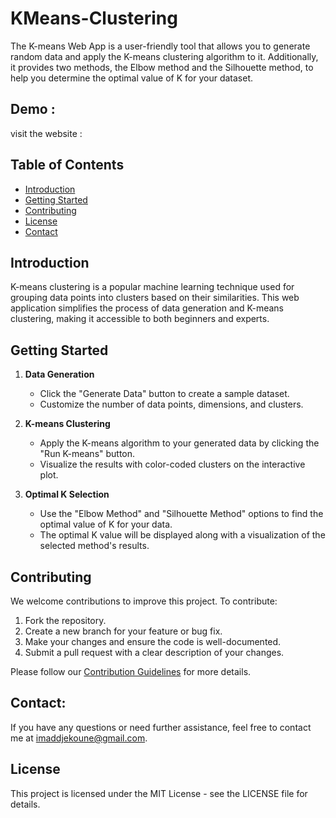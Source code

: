 # KMeans-Clustering
The K-means Web App is a user-friendly tool that allows you to generate random data and apply the K-means clustering algorithm to it. Additionally, it provides two methods, the Elbow method and the Silhouette method, to help you determine the optimal value of K for your dataset.

## Demo : 
visit the website : 

## Table of Contents

- [Introduction](#introduction)
- [Getting Started](#getting-started)
- [Contributing](#contributing)
- [License](#license)
- [Contact](#contact)

## Introduction
K-means clustering is a popular machine learning technique used for grouping data points into clusters based on their similarities. This web application simplifies the process of data generation and K-means clustering, making it accessible to both beginners and experts.

## Getting Started

1. **Data Generation**
   - Click the "Generate Data" button to create a sample dataset.
   - Customize the number of data points, dimensions, and clusters.
   
2. **K-means Clustering**
   - Apply the K-means algorithm to your generated data by clicking the "Run K-means" button.
   - Visualize the results with color-coded clusters on the interactive plot.
   
3. **Optimal K Selection**
   - Use the "Elbow Method" and "Silhouette Method" options to find the optimal value of K for your data.
   - The optimal K value will be displayed along with a visualization of the selected method's results.

## Contributing

We welcome contributions to improve this project. To contribute:
1. Fork the repository.
2. Create a new branch for your feature or bug fix.
3. Make your changes and ensure the code is well-documented.
4. Submit a pull request with a clear description of your changes.

Please follow our [Contribution Guidelines](CONTRIBUTING.md) for more details.

## Contact:

If you have any questions or need further assistance, feel free to contact me at [imaddjekoune@gmail.com](mailto:imaddjekoune@gmail.com).

## License

This project is licensed under the MIT License - see the LICENSE file for details.

